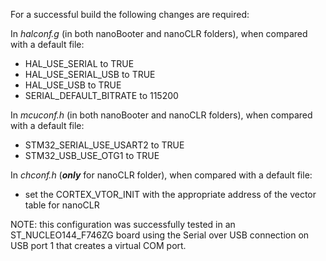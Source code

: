 For a successful build the following changes are required:

In _halconf.g_ (in both nanoBooter and nanoCLR folders), when compared with a default file:
- HAL_USE_SERIAL to TRUE
- HAL_USE_SERIAL_USB to TRUE
- HAL_USE_USB to TRUE
- SERIAL_DEFAULT_BITRATE to 115200

In _mcuconf.h_ (in both nanoBooter and nanoCLR folders), when compared with a default file:
- STM32_SERIAL_USE_USART2 to TRUE
- STM32_USB_USE_OTG1 to TRUE

In _chconf.h_ (_**only**_ for nanoCLR folder), when compared with a default file: 
- set the CORTEX_VTOR_INIT with the appropriate address of the vector table for nanoCLR

NOTE: this configuration was successfully tested in an ST_NUCLEO144_F746ZG board using the Serial over USB connection on USB port 1 that creates a virtual COM port.